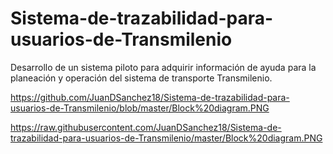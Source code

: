 # Sistema-de-trazabilidad-para-usuarios-de-Transmilenio
Desarrollo de un sistema piloto para adquirir información de ayuda para la planeación y operación del sistema de transporte Transmilenio.

https://github.com/JuanDSanchez18/Sistema-de-trazabilidad-para-usuarios-de-Transmilenio/blob/master/Block%20diagram.PNG

https://raw.githubusercontent.com/JuanDSanchez18/Sistema-de-trazabilidad-para-usuarios-de-Transmilenio/master/Block%20diagram.PNG
